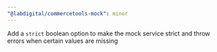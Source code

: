 ```yaml
---
"@labdigital/commercetools-mock": minor
---
```


Add a `strict` boolean option to make the mock service strict and throw errors when certain values are missing
